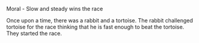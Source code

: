 Moral - Slow and steady wins the race 

Once upon a time, there was a rabbit and a tortoise. The rabbit challenged tortoise for the race thinking that he is fast enough to beat the tortoise. They started the race. 